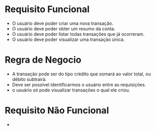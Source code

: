 # Requisito Funcional
- O usuário deve poder criar uma nova transação.
- O usuário deve poder obter um resumo da conta.
- O usuário deve poder listar todas transações que já ocorreram.
- O usuário deve poder visualizar uma transação única.

# Regra de Negocio
- A transação pode ser do tipo crédito que somará ao valor total, ou débito subtrairá.
- Deve ser possível identificarmos o usuário entre as requisições.
- o usuário só pode visualizar transações o qual ele criou.

# Requisito Não Funcional
- 